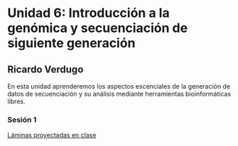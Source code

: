 # Unidad 6: Introducción a la genómica y secuenciación de siguiente generación
## Ricardo Verdugo

En esta unidad aprenderemos los aspectos escenciales de la generación de datos de secuenciación y su análisis mediante herramientas bioinformáticas libres.

### Sesión 1

[Láminas proyectadas en clase](Generacion_Analisis_de_datosNGS-RAV-2019.pdf)
